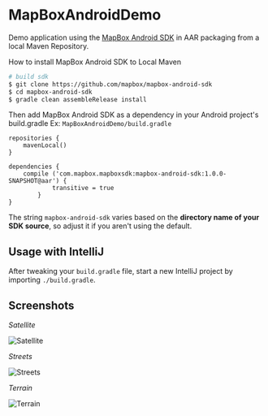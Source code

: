 MapBoxAndroidDemo
=================

Demo application using the [MapBox Android SDK](https://github.com/mapbox/mapbox-android-sdk) in
AAR packaging from a local Maven Repository.

How to install MapBox Android SDK to Local Maven

```sh
# build sdk
$ git clone https://github.com/mapbox/mapbox-android-sdk
$ cd mapbox-android-sdk
$ gradle clean assembleRelease install
```

Then add MapBox Android SDK as a dependency in your Android project's build.gradle Ex: `MapBoxAndroidDemo/build.gradle`

```
repositories {
    mavenLocal()
}

dependencies {
	compile ('com.mapbox.mapboxsdk:mapbox-android-sdk:1.0.0-SNAPSHOT@aar') {
        	transitive = true
    	}
}
```

The string `mapbox-android-sdk` varies based on the **directory name of your SDK source**,
so adjust it if you aren't using the default.

## Usage with IntelliJ

After tweaking your `build.gradle` file, start a new IntelliJ project by importing
`./build.gradle`.

## Screenshots

*Satellite*

![Satellite](https://raw2.github.com/bleege/MapBoxAndroidDemo/master/20140209-satellite.png)

*Streets*

![Streets](https://raw2.github.com/bleege/MapBoxAndroidDemo/master/20140209-streets.png)

*Terrain*

![Terrain](https://raw2.github.com/bleege/MapBoxAndroidDemo/master/20140209-terrain.png)
